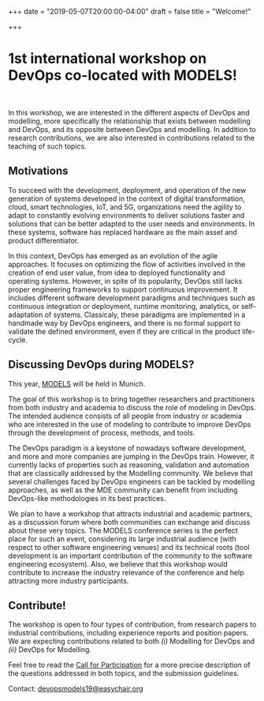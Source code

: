 +++
date = "2019-05-07T20:00:00-04:00"
draft = false
title = "Welcome!"

+++

# 1st international workshop on DevOps co-located with MODELS!

<br />

In this workshop, we are interested in the different aspects of DevOps and modelling, more specifically the relationship that exists between modelling and DevOps, and its opposite between DevOps and modelling. In addition to research contributions, we are also interested in contributions related to the teaching of such topics.

## Motivations

To succeed with the development, deployment, and operation of the new generation of systems developed in the context of digital transformation, cloud, smart technologies, IoT, and 5G, organizations need the agility to adapt to constantly evolving environments to deliver solutions faster and solutions that can be better adapted to the user needs and environments. In these systems, software has replaced hardware as the main asset and product differentiator.

In this context, DevOps has emerged as an evolution of the agile approaches. It focuses on optimizing the flow of activities involved in the creation of end user value, from idea to deployed functionality and operating systems. However, in spite of its popularity, DevOps still lacks proper engineering frameworks to support continuous improvement. It includes different software development paradigms and techniques such as continuous integration or deployment, runtime monitoring, analytics, or self-adaptation of systems. Classicaly, these paradigms are implemented in a handmade way by DevOps engineers, and there is no formal support to validate the defined environment, even if they are critical in the product life-cycle.

## Discussing DevOps during MODELS?

This year, [MODELS](https://modelsconf19.org/) will be held in Munich. 

The goal of this workshop is to bring together researchers and practitioners from both industry and academia to discuss the role of modeling in DevOps. The intended audience consists of all people from industry or academia who are interested in the use of modeling to contribute to improve DevOps through the development of process, methods, and tools.

The DevOps paradigm is a keystone of nowadays software development, and more and more companies are jumping in the DevOps train. However, it currently lacks of properties such as reasoning, validation and automation that are classically addressed by the Modelling community. We believe that several challenges faced by DevOps engineers can be tackled by modelling approaches, as well as the MDE community can benefit from including DevOps-like methodologies in its best practices.

We plan to have a workshop that attracts industrial and academic partners, as a discussion forum where both communities can exchange and discuss about these very topics. The MODELS conference series is the perfect place for such an event, considering its large industrial audience (with respect to other software engineering venues) and its technical roots (tool development is an important contribution of the community to the software engineering ecosystem). Also, we believe that this workshop would contribute to increase the industry relevance of the conference and help attracting more industry participants.

## Contribute!

The workshop is open to four types of contribution, from research papers to industrial contributions, including experience reports and position papers. We are expecting contributions related to both _(i)_ Modelling for DevOps and _(ii)_ DevOps for Modelling.

Feel free to read the [Call for Participation](./cfp/) for a more precise description of the questions addressed in both topics, and the submission guidelines.

Contact: [devopsmodels19@easychair.org](devopsmodels19@easychair.org)
